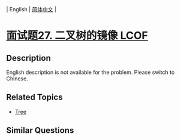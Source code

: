 
| English | [简体中文](README.md) |

# [面试题27. 二叉树的镜像  LCOF](https://leetcode-cn.com/problems/er-cha-shu-de-jing-xiang-lcof/)

## Description

English description is not available for the problem. Please switch to Chinese.

## Related Topics

- [Tree](https://leetcode-cn.com/tag/tree)

## Similar Questions


